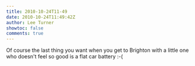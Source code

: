 ```yaml
---
title: 2010-10-24T11-49
date: 2010-10-24T11:49:42Z
author: Lee Turner
showtoc: false
comments: true
---
```


Of course the last thing you want when you get to Brighton with a little one who doesn't feel so good is a flat car battery :-(

